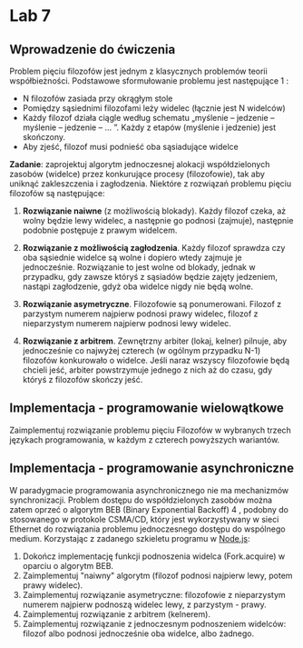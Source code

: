 # Lab 7


## Wprowadzenie do ćwiczenia

Problem pięciu filozofów jest jednym z klasycznych problemów teorii współbieżności. Podstawowe sformułowanie problemu jest następujące 1 :
- N filozofów zasiada przy okrągłym stole
- Pomiędzy sąsiednimi filozofami leży widelec (łącznie jest N widelców)
- Każdy filozof działa ciągle według schematu „myślenie – jedzenie – myślenie – jedzenie – ... ”. Każdy z etapów (myślenie i jedzenie) jest skończony.
- Aby zjeść, filozof musi podnieść oba sąsiadujące widelce

**Zadanie**: zaprojektuj algorytm jednoczesnej alokacji współdzielonych zasobów (widelce) przez konkurujące procesy (filozofowie), tak aby uniknąć zakleszczenia i zagłodzenia. 
Niektóre z rozwiązań problemu pięciu filozofów są następujące:

1. **Rozwiązanie naiwne** (z możliwością blokady). Każdy filozof czeka, aż wolny będzie lewy widelec, a następnie go podnosi (zajmuje), następnie podobnie postępuje z prawym widelcem.

2. **Rozwiązanie z możliwością zagłodzenia**. Każdy filozof sprawdza czy oba sąsiednie widelce są wolne i dopiero wtedy zajmuje je jednocześnie. Rozwiązanie to jest wolne od blokady, jednak w przypadku, gdy zawsze któryś z sąsiadów będzie zajęty jedzeniem, nastąpi zagłodzenie, gdyż oba widelce nigdy nie będą wolne.

3. **Rozwiązanie asymetryczne**. Filozofowie są ponumerowani. Filozof z parzystym numerem najpierw podnosi prawy widelec, filozof z nieparzystym numerem najpierw podnosi lewy widelec.

4. **Rozwiązanie z arbitrem**. Zewnętrzny arbiter (lokaj, kelner) pilnuje, aby jednocześnie co najwyżej czterech (w ogólnym przypadku N-1) filozofów konkurowało o widelce. Jeśli naraz wszyscy filozofowie będą chcieli jeść, arbiter powstrzymuje jednego z nich aż do czasu, gdy któryś z filozofów skończy jeść.


## Implementacja - programowanie wielowątkowe

Zaimplementuj rozwiązanie problemu pięciu Filozofów w wybranych trzech językach programowania, w każdym z czterech powyższych wariantów.


## Implementacja - programowanie asynchroniczne

W paradygmacie programowania asynchronicznego nie ma mechanizmów synchronizacji. Problem dostępu do współdzielonych zasobów można zatem oprzeć o algorytm BEB (Binary Exponential Backoff) 4 , podobny do stosowanego w protokole CSMA/CD, który jest wykorzystywany w sieci Ethernet do rozwiązania problemu jednoczesnego dostępu do wspólnego medium. Korzystając z zadanego szkieletu programu w [Node.js](https://github.com/balis/conc-phil5):

1. Dokończ implementację funkcji podnoszenia widelca (Fork.acquire) w oparciu o algorytm BEB.
2. Zaimplementuj "naiwny" algorytm (filozof podnosi najpierw lewy, potem prawy widelec).
3. Zaimplementuj rozwiązanie asymetryczne: filozofowie z nieparzystym numerem najpierw
podnoszą widelec lewy, z parzystym - prawy.
4. Zaimplementuj rozwiązanie z arbitrem (kelnerem).
5. Zaimplementuj rozwiązanie z jednoczesnym podnoszeniem widelców: filozof albo podnosi
jednocześnie oba widelce, albo żadnego.
